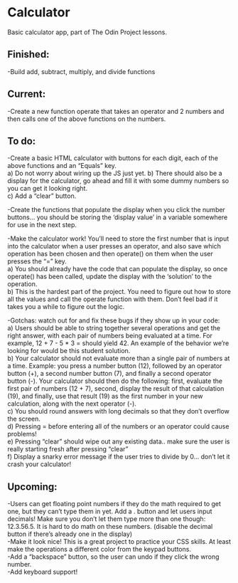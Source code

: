 # Calculator
Basic calculator app, part of The Odin Project lessons.

## Finished:
-Build add, subtract, multiply, and divide functions
## Current: 
-Create a new function operate that takes an operator and 2 numbers and then calls one of the above functions on the numbers.

## To do:
-Create a basic HTML calculator with buttons for each digit, each of the above functions and an “Equals” key.  
a) Do not worry about wiring up the JS just yet.
b) There should also be a display for the calculator, go ahead and fill it with some dummy numbers so you can get it looking right.  
c) Add a “clear” button.  

-Create the functions that populate the display when you click the number buttons… you should be storing the ‘display value’ in a variable somewhere for use in the next step.  

-Make the calculator work! You’ll need to store the first number that is input into the calculator when a user presses an operator, and also save which operation has been chosen and then operate() on them when the user presses the “=” key.  
a) You should already have the code that can populate the display, so once operate() has been called, update the display with the ‘solution’ to the operation.  
b) This is the hardest part of the project. You need to figure out how to store all the values and call the operate function with them. Don’t feel bad if it takes you a while to figure out the logic.  

-Gotchas: watch out for and fix these bugs if they show up in your code:  
a) Users should be able to string together several operations and get the right answer, with each pair of numbers being evaluated at a time. For example, 12 + 7 - 5 * 3 = should yield 42. An example of the behavior we’re looking for would be this student solution.  
b) Your calculator should not evaluate more than a single pair of numbers at a time. Example: you press a number button (12), followed by an operator button (+), a second number button (7), and finally a second operator button (-). Your calculator should then do the following: first, evaluate the first pair of numbers (12 + 7), second, display the result of that calculation (19), and finally, use that result (19) as the first number in your new calculation, along with the next operator (-).  
c) You should round answers with long decimals so that they don’t overflow the screen.  
d) Pressing = before entering all of the numbers or an operator could cause problems!  
e) Pressing “clear” should wipe out any existing data.. make sure the user is really starting fresh after pressing “clear”  
f) Display a snarky error message if the user tries to divide by 0… don’t let it crash your calculator!  

## Upcoming:
-Users can get floating point numbers if they do the math required to get one, but they can’t type them in yet. Add a . button and let users input decimals! Make sure you don’t let them type more than one though: 12.3.56.5. It is hard to do math on these numbers. (disable the decimal button if there’s already one in the display)  
-Make it look nice! This is a great project to practice your CSS skills. At least make the operations a different color from the keypad buttons.  
-Add a “backspace” button, so the user can undo if they click the wrong number.  
-Add keyboard support!  